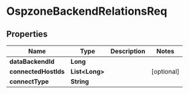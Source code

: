 # OspzoneBackendRelationsReq

## Properties
Name | Type | Description | Notes
------------ | ------------- | ------------- | -------------
**dataBackendId** | **Long** |  | 
**connectedHostIds** | **List&lt;Long&gt;** |  |  [optional]
**connectType** | **String** |  | 
